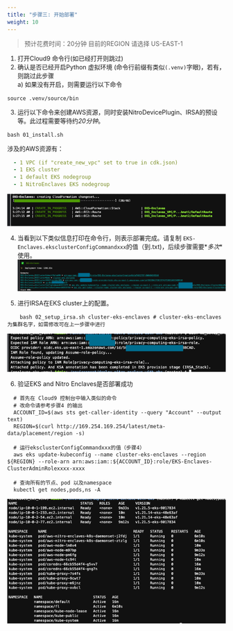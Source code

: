 ```yaml
---
title: "步骤三: 开始部署"
weight: 10
---
```


> 预计花费时间：20分钟
> 目前的REGION 请选择 US-EAST-1

1. 打开Cloud9 命令行(如已经打开则跳过)
2. 确认是否已经开启Python 虚拟环境 (命令行前缀有类似`(.venv)`字眼)，若有，则跳过此步骤 <br/>
   a) 如果没有开启，则需要运行以下命令

```shell
source .venv/source/bin
```

3. 运行以下命令来创建AWS资源，同时安装NitroDevicePlugin、IRSA的预设等。此过程需要等待约*20分钟*。 <br/>

```shell
bash 01_install.sh
```

涉及的AWS资源有： <br/>

```yaml
  - 1 VPC (if "create_new_vpc" set to true in cdk.json)
  - 1 EKS cluster
  - 1 default EKS nodegroup
  - 1 NitroEnclaves EKS nodegroup
```

![img.png](/static/workshop-step-3-wip.png)

4. 当看到以下类似信息打印在命令行，则表示部署完成。请复制 `EKS-Enclaves.eksclusterConfigCommandxxx`的值（到.txt)，后续步骤需要*_多次_*使用。 <br/>
   ![image.png](/static/workshop-step-3-deploy-success.png)

5. 进行IRSA在EKS cluster上的配置。

```shell
    bash 02_setup_irsa.sh cluster-eks-enclaves # cluster-eks-enclaves为集群名字，如需修改可在上一步骤中进行
```

![image.png](/static/workshop-step-3-deploy-irsa.png)<br/>

6. 验证EKS and Nitro Enclaves是否部署成功<br/>

```shell
  # 首先在 Cloud9 控制台中输入类似的命令
  # 改命令请参考步骤4 的输出
  ACCOUNT_ID=$(aws sts get-caller-identity --query "Account" --output text)
  REGION=$(curl http://169.254.169.254/latest/meta-data/placement/region -s)
  
  # 运行eksclusterConfigCommandxxx的值（步骤4）
  aws eks update-kubeconfig --name cluster-eks-enclaves --region ${REGION} --role-arn arn:aws:iam::${ACCOUNT_ID}:role/EKS-Enclaves-ClusterAdminRolexxxx-xxxx

  # 查询所有的节点、pod 以及namespace
  kubectl get nodes,pods,ns -A
```

![Images](/static/workshop-step-3-res-output.png)<br/>